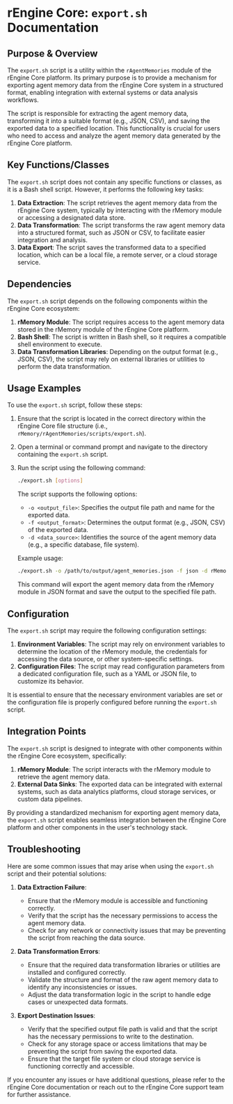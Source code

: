 # rEngine Core: `export.sh` Documentation

## Purpose & Overview

The `export.sh` script is a utility within the `rAgentMemories` module of the rEngine Core platform. Its primary purpose is to provide a mechanism for exporting agent memory data from the rEngine Core system in a structured format, enabling integration with external systems or data analysis workflows.

The script is responsible for extracting the agent memory data, transforming it into a suitable format (e.g., JSON, CSV), and saving the exported data to a specified location. This functionality is crucial for users who need to access and analyze the agent memory data generated by the rEngine Core platform.

## Key Functions/Classes

The `export.sh` script does not contain any specific functions or classes, as it is a Bash shell script. However, it performs the following key tasks:

1. **Data Extraction**: The script retrieves the agent memory data from the rEngine Core system, typically by interacting with the rMemory module or accessing a designated data store.
2. **Data Transformation**: The script transforms the raw agent memory data into a structured format, such as JSON or CSV, to facilitate easier integration and analysis.
3. **Data Export**: The script saves the transformed data to a specified location, which can be a local file, a remote server, or a cloud storage service.

## Dependencies

The `export.sh` script depends on the following components within the rEngine Core ecosystem:

1. **rMemory Module**: The script requires access to the agent memory data stored in the rMemory module of the rEngine Core platform.
2. **Bash Shell**: The script is written in Bash shell, so it requires a compatible shell environment to execute.
3. **Data Transformation Libraries**: Depending on the output format (e.g., JSON, CSV), the script may rely on external libraries or utilities to perform the data transformation.

## Usage Examples

To use the `export.sh` script, follow these steps:

1. Ensure that the script is located in the correct directory within the rEngine Core file structure (i.e., `rMemory/rAgentMemories/scripts/export.sh`).
2. Open a terminal or command prompt and navigate to the directory containing the `export.sh` script.
3. Run the script using the following command:

   ```bash
   ./export.sh [options]
   ```

   The script supports the following options:

   - `-o <output_file>`: Specifies the output file path and name for the exported data.
   - `-f <output_format>`: Determines the output format (e.g., JSON, CSV) of the exported data.
   - `-d <data_source>`: Identifies the source of the agent memory data (e.g., a specific database, file system).

   Example usage:

   ```bash
   ./export.sh -o /path/to/output/agent_memories.json -f json -d rMemory
   ```

   This command will export the agent memory data from the rMemory module in JSON format and save the output to the specified file path.

## Configuration

The `export.sh` script may require the following configuration settings:

1. **Environment Variables**: The script may rely on environment variables to determine the location of the rMemory module, the credentials for accessing the data source, or other system-specific settings.
2. **Configuration Files**: The script may read configuration parameters from a dedicated configuration file, such as a YAML or JSON file, to customize its behavior.

It is essential to ensure that the necessary environment variables are set or the configuration file is properly configured before running the `export.sh` script.

## Integration Points

The `export.sh` script is designed to integrate with other components within the rEngine Core ecosystem, specifically:

1. **rMemory Module**: The script interacts with the rMemory module to retrieve the agent memory data.
2. **External Data Sinks**: The exported data can be integrated with external systems, such as data analytics platforms, cloud storage services, or custom data pipelines.

By providing a standardized mechanism for exporting agent memory data, the `export.sh` script enables seamless integration between the rEngine Core platform and other components in the user's technology stack.

## Troubleshooting

Here are some common issues that may arise when using the `export.sh` script and their potential solutions:

1. **Data Extraction Failure**:
   - Ensure that the rMemory module is accessible and functioning correctly.
   - Verify that the script has the necessary permissions to access the agent memory data.
   - Check for any network or connectivity issues that may be preventing the script from reaching the data source.

1. **Data Transformation Errors**:
   - Ensure that the required data transformation libraries or utilities are installed and configured correctly.
   - Validate the structure and format of the raw agent memory data to identify any inconsistencies or issues.
   - Adjust the data transformation logic in the script to handle edge cases or unexpected data formats.

1. **Export Destination Issues**:
   - Verify that the specified output file path is valid and that the script has the necessary permissions to write to the destination.
   - Check for any storage space or access limitations that may be preventing the script from saving the exported data.
   - Ensure that the target file system or cloud storage service is functioning correctly and accessible.

If you encounter any issues or have additional questions, please refer to the rEngine Core documentation or reach out to the rEngine Core support team for further assistance.
